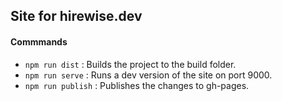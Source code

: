 ## Site for hirewise.dev


#### Commmands

* `npm run dist` : Builds the project to the build folder.
* `npm run serve` : Runs a dev version of the site on port 9000.
* `npm run publish` : Publishes the changes to gh-pages.